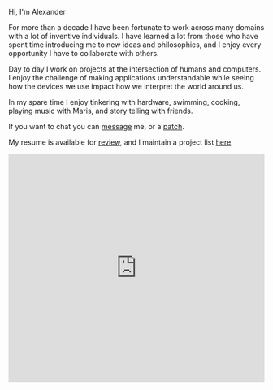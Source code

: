 [//]: # (<div class="app"><article style="display: flex; justify-content: center; max-width: 450px; flex-wrap: wrap; margin: 0px auto;"><p>Hi, I'm Alexander</p><p>For more than a decade I have been fortunate to work across many domains with a lot of inventive individuals. I have learned a lot from those who have spent time introducing me to new ideas and philosophies, and I enjoy every opportunity I have to collaborate with others.</p><p>Day to day I work on projects at the intersection of humans and computers. I enjoy the challenge of making applications understandable while seeing how the devices we use impact how we interpret the world around us.</p><p>In my spare time I enjoy tinkering with hardware, swimming, cooking, playing music with Maris, and story telling with friends.</p><p>If you want to chat you can <a href="mailto:alexander@burningdaylight.io">message</a> me, or a <a href="https://github.com/n0mn0m/" target="_blank" rel="noreferrer nofollow">patch</a>.</p><p>My resume is available for <a href="#/resume" target="_blank">review</a>, and I maintain a project list <a href="#/project-list" target="_blank">here</a>.</p></article><section><iframe title="Apple Music Favorites Mix Viewer" allow="autoplay *; encrypted-media *; fullscreen *" frameborder="0" height="450" style="width: 100%; max-width: 660px; overflow: hidden; background: none;" sandbox="allow-forms allow-popups allow-same-origin allow-scripts allow-storage-access-by-user-activation allow-top-navigation-by-user-activation" src="https://embed.music.apple.com/us/playlist/favorites-mix/pl.pm-d5779e520ff52d7ff48ccfc6a4eff32d"></iframe></section></div>)
Hi, I'm Alexander

For more than a decade I have been fortunate to work across many domains with a lot of inventive individuals. I have learned a lot from those who have spent time introducing me to new ideas and philosophies, and I enjoy every opportunity I have to collaborate with others.

Day to day I work on projects at the intersection of humans and computers. I enjoy the challenge of making applications understandable while seeing how the devices we use impact how we interpret the world around us.

In my spare time I enjoy tinkering with hardware, swimming, cooking, playing music with Maris, and story telling with friends.

If you want to chat you can [message]("mailto:alexander@burningdaylight.io") me, or a [patch]("https://github.com/n0mn0m/").

My resume is available for [review](/resume), and I maintain a project list [here](/portfolio).
<section>
<iframe title="Apple Music Favorites Mix Viewer" allow="autoplay *; encrypted-media *; fullscreen *" frameborder="0" height="450" style="width: 100%; max-width: 660px; overflow: hidden; background: none;" sandbox="allow-forms allow-popups allow-same-origin allow-scripts allow-storage-access-by-user-activation allow-top-navigation-by-user-activation" src="https://embed.music.apple.com/us/playlist/favorites-mix/pl.pm-d5779e520ff52d7ff48ccfc6a4eff32d"></iframe>
</section>
